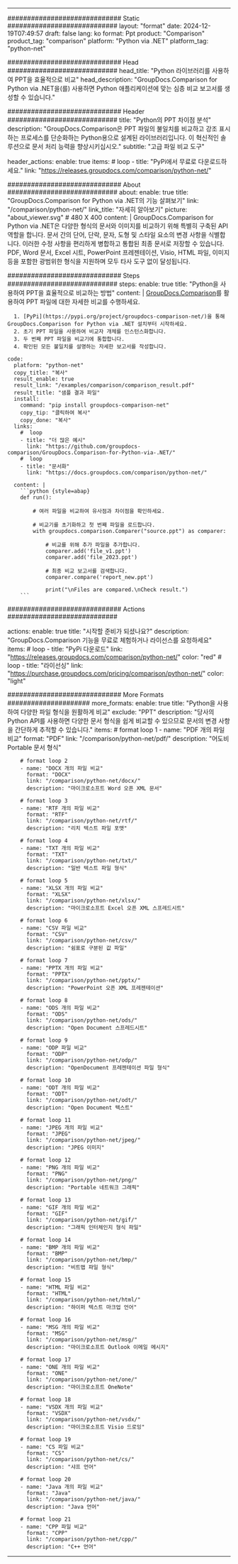 
---
############################# Static ############################
layout: "format"
date:  2024-12-19T07:49:57
draft: false
lang: ko
format: Ppt
product: "Comparison"
product_tag: "comparison"
platform: "Python via .NET"
platform_tag: "python-net"

############################# Head ############################
head_title: "Python 라이브러리를 사용하여 PPT을 효율적으로 비교"
head_description: "GroupDocs.Comparison for Python via .NET을(를) 사용하면 Python 애플리케이션에 맞는 심층 비교 보고서를 생성할 수 있습니다."

############################# Header ############################
title: "Python의 PPT 차이점 분석" 
description: "GroupDocs.Comparison은 PPT 파일의 불일치를 비교하고 강조 표시하는 프로세스를 단순화하는 Python용으로 설계된 라이브러리입니다. 이 혁신적인 솔루션으로 문서 처리 능력을 향상시키십시오."
subtitle: "고급 파일 비교 도구" 

header_actions:
  enable: true
  items:
    #  loop
    - title: "PyPi에서 무료로 다운로드하세요."
      link: "https://releases.groupdocs.com/comparison/python-net/"
      
############################# About ############################
about:
    enable: true
    title: "GroupDocs.Comparison for Python via .NET의 기능 살펴보기"
    link: "/comparison/python-net/"
    link_title: "자세히 알아보기"
    picture: "about_viewer.svg" # 480 X 400
    content: |
       GroupDocs.Comparison for Python via .NET은 다양한 형식의 문서와 이미지를 비교하기 위해 특별히 구축된 API 역할을 합니다. 문서 간의 단어, 단락, 문자, 도형 및 스타일 요소의 변경 사항을 식별합니다. 이러한 수정 사항을 편리하게 병합하고 통합된 최종 문서로 저장할 수 있습니다. PDF, Word 문서, Excel 시트, PowerPoint 프레젠테이션, Visio, HTML 파일, 이미지 등을 포함한 광범위한 형식을 지원하며 모두 타사 도구 없이 달성됩니다.

############################# Steps ############################
steps:
    enable: true
    title: "Python을 사용하여 PPT을 효율적으로 비교하는 방법"
    content: |
      [GroupDocs.Comparison](https://products.groupdocs.com/comparison/python-net/)를 활용하여 PPT 파일에 대한 자세한 비교를 수행하세요.
      
      1. [PyPi](https://pypi.org/project/groupdocs-comparison-net/)을 통해 GroupDocs.Comparison for Python via .NET 설치부터 시작하세요.
      2. 초기 PPT 파일을 사용하여 비교자 개체를 인스턴스화합니다.
      3. 두 번째 PPT 파일을 비교기에 통합합니다.
      4. 확인된 모든 불일치를 설명하는 자세한 보고서를 작성합니다.
   
    code:
      platform: "python-net"
      copy_title: "복사"
      result_enable: true
      result_link: "/examples/comparison/comparison_result.pdf"
      result_title: "샘플 결과 파일"
      install:
        command: "pip install groupdocs-comparison-net"
        copy_tip: "클릭하여 복사"
        copy_done: "복사"
      links:
        #  loop
        - title: "더 많은 예시"
          link: "https://github.com/groupdocs-comparison/GroupDocs.Comparison-for-Python-via-.NET/"
        #  loop
        - title: "문서화"
          link: "https://docs.groupdocs.com/comparison/python-net/"
          
      content: |
        ```python {style=abap}
        def run():

            # 여러 파일을 비교하여 유사점과 차이점을 확인하세요.

            # 비교기를 초기화하고 첫 번째 파일을 로드합니다.
            with groupdocs.comparison.Comparer("source.ppt") as comparer:

                # 비교를 위해 추가 파일을 추가합니다.
                comparer.add('file_v1.ppt')
                comparer.add('file_2023.ppt')

                # 최종 비교 보고서를 검색합니다.
                comparer.compare('report_new.ppt')

                print("\nFiles are compared.\nCheck result.")
        ```            

############################# Actions ############################

actions:
  enable: true
  title: "시작할 준비가 되셨나요?"
  description: "GroupDocs.Comparison 기능을 무료로 체험하거나 라이선스를 요청하세요"
  items:
    #  loop
    - title: "PyPi 다운로드"
      link: "https://releases.groupdocs.com/comparison/python-net/"
      color: "red"
        #  loop
    - title: "라이선싱"
      link: "https://purchase.groupdocs.com/pricing/comparison/python-net/"
      color: "light"


############################# More Formats #####################
more_formats:
    enable: true
    title: "Python을 사용하여 다양한 파일 형식을 원활하게 비교"
    exclude: "PPT"
    description: "당사의 Python API를 사용하면 다양한 문서 형식을 쉽게 비교할 수 있으므로 문서의 변경 사항을 간단하게 추적할 수 있습니다."
    items: 
        # format loop 1
        - name: "PDF 개의 파일 비교"
          format: "PDF"
          link: "/comparison/python-net/pdf/"
          description: "어도비 Portable 문서 형식"

        # format loop 2
        - name: "DOCX 개의 파일 비교"
          format: "DOCX"
          link: "/comparison/python-net/docx/"
          description: "마이크로소프트 Word 오픈 XML 문서"

        # format loop 3
        - name: "RTF 개의 파일 비교"
          format: "RTF"
          link: "/comparison/python-net/rtf/"
          description: "리치 텍스트 파일 포맷"

        # format loop 4
        - name: "TXT 개의 파일 비교"
          format: "TXT"
          link: "/comparison/python-net/txt/"
          description: "일반 텍스트 파일 형식"

        # format loop 5
        - name: "XLSX 개의 파일 비교"
          format: "XLSX"
          link: "/comparison/python-net/xlsx/"
          description: "마이크로소프트 Excel 오픈 XML 스프레드시트"

        # format loop 6
        - name: "CSV 파일 비교"
          format: "CSV"
          link: "/comparison/python-net/csv/"
          description: "쉼표로 구분된 값 파일"

        # format loop 7
        - name: "PPTX 개의 파일 비교"
          format: "PPTX"
          link: "/comparison/python-net/pptx/"
          description: "PowerPoint 오픈 XML 프레젠테이션"

        # format loop 8
        - name: "ODS 개의 파일 비교"
          format: "ODS"
          link: "/comparison/python-net/ods/"
          description: "Open Document 스프레드시트"

        # format loop 9
        - name: "ODP 파일 비교"
          format: "ODP"
          link: "/comparison/python-net/odp/"
          description: "OpenDocument 프레젠테이션 파일 형식"

        # format loop 10
        - name: "ODT 개의 파일 비교"
          format: "ODT"
          link: "/comparison/python-net/odt/"
          description: "Open Document 텍스트"

        # format loop 11
        - name: "JPEG 개의 파일 비교"
          format: "JPEG"
          link: "/comparison/python-net/jpeg/"
          description: "JPEG 이미지"

        # format loop 12
        - name: "PNG 개의 파일 비교"
          format: "PNG"
          link: "/comparison/python-net/png/"
          description: "Portable 네트워크 그래픽"

        # format loop 13
        - name: "GIF 개의 파일 비교"
          format: "GIF"
          link: "/comparison/python-net/gif/"
          description: "그래픽 인터체인지 형식 파일"

        # format loop 14
        - name: "BMP 개의 파일 비교"
          format: "BMP"
          link: "/comparison/python-net/bmp/"
          description: "비트맵 파일 형식"

        # format loop 15
        - name: "HTML 파일 비교"
          format: "HTML"
          link: "/comparison/python-net/html/"
          description: "하이퍼 텍스트 마크업 언어"

        # format loop 16
        - name: "MSG 개의 파일 비교"
          format: "MSG"
          link: "/comparison/python-net/msg/"
          description: "마이크로소프트 Outlook 이메일 메시지"

        # format loop 17
        - name: "ONE 개의 파일 비교"
          format: "ONE"
          link: "/comparison/python-net/one/"
          description: "마이크로소프트 OneNote"

        # format loop 18
        - name: "VSDX 개의 파일 비교"
          format: "VSDX"
          link: "/comparison/python-net/vsdx/"
          description: "마이크로소프트 Visio 드로잉"

        # format loop 19
        - name: "CS 파일 비교"
          format: "CS"
          link: "/comparison/python-net/cs/"
          description: "샤프 언어"

        # format loop 20
        - name: "Java 개의 파일 비교"
          format: "Java"
          link: "/comparison/python-net/java/"
          description: "Java 언어"
          
        # format loop 21
        - name: "CPP 파일 비교"
          format: "CPP"
          link: "/comparison/python-net/cpp/"
          description: "C++ 언어"
---